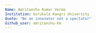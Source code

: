 ```yaml
---
Name: Amritanshu Kumar Verma
Institution: Gurukula Kangri University
Quote: "Be an innovator not a spectator"
Github_user: amritanshu-kk
---
```


